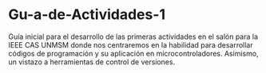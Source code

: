 # Gu-a-de-Actividades-1
Guía inicial para el desarrollo de las primeras actividades en el salón para la IEEE CAS UNMSM donde nos centraremos en la habilidad para desarrollar códigos de programación y su aplicación en microcontroladores. Asimismo, un vistazo a herramientas de control de versiones. 
